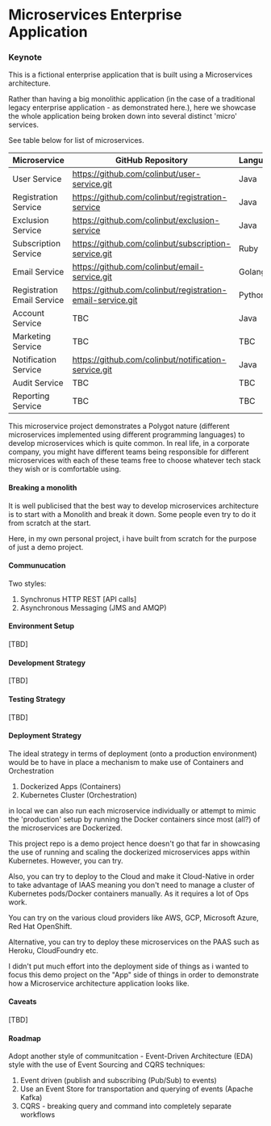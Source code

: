 # Microservices Enterprise Application


### Keynote

This is a fictional enterprise application that is built using a Microservices architecture.

Rather than having a big monolithic application (in the case of a traditional legacy enterprise application - as demonstrated here.), 
here we showcase the whole application being broken down into several distinct 'micro' services. 

See table below for list of microservices.




| Microservice                      | GitHub Repository                                             | Language  |
| --------------------------------- | ------------------------------------------------------------- |-----------|
| User Service                      | https://github.com/colinbut/user-service.git                  | Java      |
| Registration Service              | https://github.com/colinbut/registration-service              | Java      |
| Exclusion Service                 | https://github.com/colinbut/exclusion-service                 | Java      |
| Subscription Service              | https://github.com/colinbut/subscription-service.git          | Ruby      |
| Email Service                     | https://github.com/colinbut/email-service.git                 | Golang    |
| Registration Email Service        | https://github.com/colinbut/registration-email-service.git    | Python    |
| Account Service                   | TBC                                                           | Java      |
| Marketing Service                 | TBC                                                           | TBC       |
| Notification Service              | https://github.com/colinbut/notification-service.git          | Java      |
| Audit Service                     | TBC                                                           | TBC       |
| Reporting Service                 | TBC                                                           | TBC       |



This microservice project demonstrates a Polygot nature (different microservices implemented using different programming languages) to develop microservices which is quite common. In real life, in a corporate company, you 
might have different teams being responsible for different microservices with each of these teams free to choose whatever tech stack they wish or is comfortable using.

#### Breaking a monolith

It is well publicised that the best way to develop microservices architecture is to start with a Monolith and break it down. Some people even try to 
do it from scratch at the start. 

Here, in my own personal project, i have built from scratch for the purpose of just a demo project.

#### Communucation

Two styles:

1. Synchronus HTTP REST [API calls]
2. Asynchronous Messaging (JMS and AMQP)

#### Environment Setup

[TBD]

#### Development Strategy

[TBD]

#### Testing Strategy

[TBD]

#### Deployment Strategy

The ideal strategy in terms of deployment (onto a production environment) would be to have in place
a mechanism to make use of Containers and Orchestration 

1. Dockerized Apps (Containers)
2. Kubernetes Cluster (Orchestration)

in local we can also run each microservice individually or attempt to mimic the 'production' setup by running the Docker 
containers since most (all?) of the microservices are Dockerized.

This project repo is a demo project hence doesn't go that far in showcasing the use of running and scaling the dockerized
microservices apps within Kubernetes. However, you can try. 

Also, you can try to deploy to the Cloud and make it Cloud-Native in order to take advantage of IAAS meaning you don't need to 
manage a cluster of Kubernetes pods/Docker containers manually. As it requires a lot of Ops work.  

You can try on the various cloud providers like AWS, GCP, Microsoft Azure, Red Hat OpenShift.
 
Alternative, you can try to deploy these microservices on the PAAS such as Heroku, CloudFoundry etc.

I didn't put much effort into the deployment side of things as i wanted to focus this demo project on the "App" side of things
in order to demonstrate how a Microservice architecture application looks like.

#### Caveats

[TBD]

#### Roadmap

Adopt another style of communitcation - Event-Driven Architecture (EDA) style with the use of Event Sourcing and CQRS techniques:

1. Event driven (publish and subscribing (Pub/Sub) to events)
2. Use an Event Store for transportation and querying of events (Apache Kafka)
3. CQRS - breaking query and command into completely separate workflows